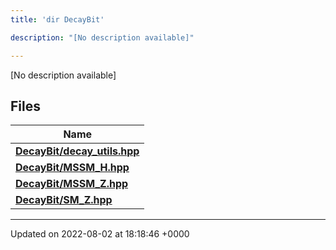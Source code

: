 ```yaml
---
title: 'dir DecayBit'

description: "[No description available]"

---
```







[No description available]

## Files

| Name           |
| -------------- |
| **[DecayBit/decay_utils.hpp](/documentation/code/darkbit_development/files/decay__utils_8hpp/#file-decay-utils.hpp)**  |
| **[DecayBit/MSSM_H.hpp](/documentation/code/darkbit_development/files/mssm__h_8hpp/#file-mssm-h.hpp)**  |
| **[DecayBit/MSSM_Z.hpp](/documentation/code/darkbit_development/files/mssm__z_8hpp/#file-mssm-z.hpp)**  |
| **[DecayBit/SM_Z.hpp](/documentation/code/darkbit_development/files/sm__z_8hpp/#file-sm-z.hpp)**  |






-------------------------------

Updated on 2022-08-02 at 18:18:46 +0000
